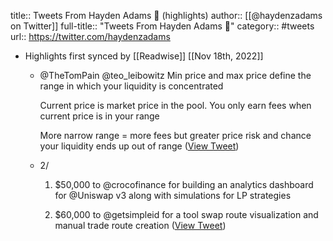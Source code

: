 title:: Tweets From Hayden Adams 🦄 (highlights)
author:: [[@haydenzadams on Twitter]]
full-title:: "Tweets From Hayden Adams 🦄"
category:: #tweets
url:: https://twitter.com/haydenzadams

- Highlights first synced by [[Readwise]] [[Nov 18th, 2022]]
	- @TheTomPain @teo_leibowitz Min price and max price define the range in which your liquidity is concentrated
	  
	  Current price is market price in the pool. You only earn fees when current price is in your range
	  
	  More narrow range = more fees but greater price risk and chance your liquidity ends up out of range ([View Tweet](https://twitter.com/haydenzadams/status/1390784695647064067))
	- 2/
	  
	  1) $50,000 to @crocofinance for building an analytics dashboard for @Uniswap v3 along with simulations for LP strategies
	  
	  2) $60,000 to @getsimpleid for a tool swap route visualization and manual trade route creation ([View Tweet](https://twitter.com/haydenzadams/status/1381681669871128580))